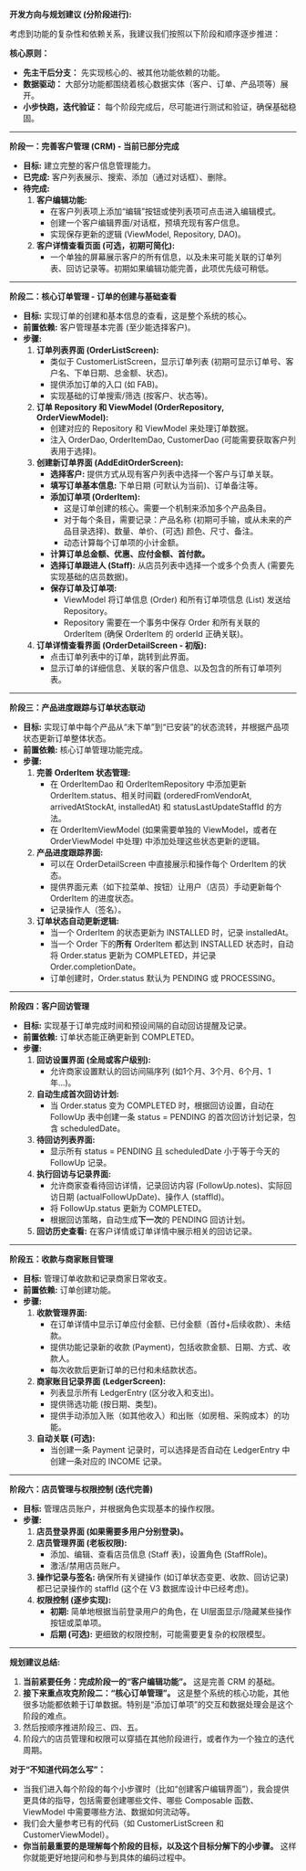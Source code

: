 **开发方向与规划建议 (分阶段进行):**

考虑到功能的复杂性和依赖关系，我建议我们按照以下阶段和顺序逐步推进：

**核心原则：**

- **先主干后分支：** 先实现核心的、被其他功能依赖的功能。
- **数据驱动：** 大部分功能都围绕着核心数据实体（客户、订单、产品项等）展开。
- **小步快跑，迭代验证：** 每个阶段完成后，尽可能进行测试和验证，确保基础稳固。

------



**阶段一：完善客户管理 (CRM) - 当前已部分完成**

- **目标:** 建立完整的客户信息管理能力。
- **已完成:** 客户列表展示、搜索、添加（通过对话框）、删除。
- **待完成:**
  1. **客户编辑功能:**
     - 在客户列表项上添加“编辑”按钮或使列表项可点击进入编辑模式。
     - 创建一个客户编辑界面/对话框，预填充现有客户信息。
     - 实现保存更新的逻辑 (ViewModel, Repository, DAO)。
  2. **客户详情查看页面 (可选，初期可简化):**
     - 一个单独的屏幕展示客户的所有信息，以及未来可能关联的订单列表、回访记录等。初期如果编辑功能完善，此项优先级可稍低。

------



**阶段二：核心订单管理 - 订单的创建与基础查看**

- **目标:** 实现订单的创建和基本信息的查看，这是整个系统的核心。
- **前置依赖:** 客户管理基本完善 (至少能选择客户)。
- **步骤:**
  1. **订单列表界面 (OrderListScreen):**
     - 类似于 CustomerListScreen，显示订单列表 (初期可显示订单号、客户名、下单日期、总金额、状态)。
     - 提供添加订单的入口 (如 FAB)。
     - 实现基础的订单搜索/筛选 (按客户、状态等)。
  2. **订单 Repository 和 ViewModel (OrderRepository, OrderViewModel):**
     - 创建对应的 Repository 和 ViewModel 来处理订单数据。
     - 注入 OrderDao, OrderItemDao, CustomerDao (可能需要获取客户列表用于选择)。
  3. **创建新订单界面 (AddEditOrderScreen):**
     - **选择客户:** 提供方式从现有客户列表中选择一个客户与订单关联。
     - **填写订单基本信息:** 下单日期 (可默认为当前)、订单备注等。
     - **添加订单项 (OrderItem):**
       - 这是订单创建的核心。需要一个机制来添加多个产品条目。
       - 对于每个条目，需要记录：产品名称 (初期可手输，或从未来的产品目录选择)、数量、单价、(可选) 颜色、尺寸、备注。
       - 动态计算每个订单项的小计金额。
     - **计算订单总金额、优惠、应付金额、首付款。**
     - **选择订单跟进人 (Staff):** 从店员列表中选择一个或多个负责人 (需要先实现基础的店员数据)。
     - **保存订单及订单项:**
       - ViewModel 将订单信息 (Order) 和所有订单项信息 (List<OrderItem>) 发送给 Repository。
       - Repository 需要在一个事务中保存 Order 和所有关联的 OrderItem (确保 OrderItem 的 orderId 正确关联)。
  4. **订单详情查看界面 (OrderDetailScreen - 初版):**
     - 点击订单列表中的订单，跳转到此界面。
     - 显示订单的详细信息、关联的客户信息、以及包含的所有订单项列表。

------



**阶段三：产品进度跟踪与订单状态联动**

- **目标:** 实现订单中每个产品从“未下单”到“已安装”的状态流转，并根据产品项状态更新订单整体状态。
- **前置依赖:** 核心订单管理功能完成。
- **步骤:**
  1. **完善 OrderItem 状态管理:**
     - 在 OrderItemDao 和 OrderItemRepository 中添加更新 OrderItem.status、相关时间戳 (orderedFromVendorAt, arrivedAtStockAt, installedAt) 和 statusLastUpdateStaffId 的方法。
     - 在 OrderItemViewModel (如果需要单独的 ViewModel，或者在 OrderViewModel 中处理) 中添加处理这些状态更新的逻辑。
  2. **产品进度跟踪界面:**
     - 可以在 OrderDetailScreen 中直接展示和操作每个 OrderItem 的状态。
     - 提供界面元素（如下拉菜单、按钮）让用户（店员）手动更新每个 OrderItem 的进度状态。
     - 记录操作人（签名）。
  3. **订单状态自动更新逻辑:**
     - 当一个 OrderItem 的状态更新为 INSTALLED 时，记录 installedAt。
     - 当一个 Order 下的**所有** OrderItem 都达到 INSTALLED 状态时，自动将 Order.status 更新为 COMPLETED，并记录 Order.completionDate。
     - 订单创建时，Order.status 默认为 PENDING 或 PROCESSING。

------



**阶段四：客户回访管理**

- **目标:** 实现基于订单完成时间和预设间隔的自动回访提醒及记录。
- **前置依赖:** 订单状态能正确更新到 COMPLETED。
- **步骤:**
  1. **回访设置界面 (全局或客户级别):**
     - 允许商家设置默认的回访间隔序列 (如1个月、3个月、6个月、1年...)。
  2. **自动生成首次回访计划:**
     - 当 Order.status 变为 COMPLETED 时，根据回访设置，自动在 FollowUp 表中创建一条 status = PENDING 的首次回访计划记录，包含 scheduledDate。
  3. **待回访列表界面:**
     - 显示所有 status = PENDING 且 scheduledDate 小于等于今天的 FollowUp 记录。
  4. **执行回访与记录界面:**
     - 允许商家查看待回访详情，记录回访内容 (FollowUp.notes)、实际回访日期 (actualFollowUpDate)、操作人 (staffId)。
     - 将 FollowUp.status 更新为 COMPLETED。
     - 根据回访策略，自动生成**下一次**的 PENDING 回访计划。
  5. **回访历史查看:** 在客户详情或订单详情中展示相关的回访记录。

------



**阶段五：收款与商家账目管理**

- **目标:** 管理订单收款和记录商家日常收支。
- **前置依赖:** 订单创建功能。
- **步骤:**
  1. **收款管理界面:**
     - 在订单详情中显示订单应付金额、已付金额（首付+后续收款）、未结款。
     - 提供功能记录新的收款 (Payment)，包括收款金额、日期、方式、收款人。
     - 每次收款后更新订单的已付和未结款状态。
  2. **商家账目记录界面 (LedgerScreen):**
     - 列表显示所有 LedgerEntry (区分收入和支出)。
     - 提供筛选功能 (按日期、类型)。
     - 提供手动添加入账（如其他收入）和出账（如房租、采购成本）的功能。
  3. **自动关联 (可选):**
     - 当创建一条 Payment 记录时，可以选择是否自动在 LedgerEntry 中创建一条对应的 INCOME 记录。

------



**阶段六：店员管理与权限控制 (迭代完善)**

- **目标:** 管理店员账户，并根据角色实现基本的操作权限。
- **步骤:**
  1. **店员登录界面 (如果需要多用户分别登录)。**
  2. **店员管理界面 (老板权限):**
     - 添加、编辑、查看店员信息 (Staff 表)，设置角色 (StaffRole)。
     - 激活/禁用店员账户。
  3. **操作记录与签名:** 确保所有关键操作 (如订单状态变更、收款、回访记录) 都已记录操作的 staffId (这个在 V3 数据库设计中已经考虑)。
  4. **权限控制 (逐步实现):**
     - **初期:** 简单地根据当前登录用户的角色，在 UI层面显示/隐藏某些操作按钮或菜单项。
     - **后期 (可选):** 更细致的权限控制，可能需要更复杂的权限模型。

------



**规划建议总结:**

1. **当前紧要任务：完成阶段一的“客户编辑功能”。** 这是完善 CRM 的基础。
2. **接下来重点攻克阶段二：“核心订单管理”。** 这是整个系统的核心功能，其他很多功能都依赖于订单数据。特别是“添加订单项”的交互和数据处理会是这个阶段的难点。
3. 然后按顺序推进阶段三、四、五。
4. 阶段六的店员管理和权限可以穿插在其他阶段进行，或者作为一个独立的迭代周期。

**对于“不知道代码怎么写”：**

- 当我们进入每个阶段的每个小步骤时（比如“创建客户编辑界面”），我会提供更具体的指导，包括需要创建哪些文件、哪些 Composable 函数、ViewModel 中需要哪些方法、数据如何流动等。
- 我们会大量参考已有的代码（如 CustomerListScreen 和 CustomerViewModel）。
- **你当前最重要的是理解每个阶段的目标，以及这个目标分解下的小步骤。** 这样你就能更好地提问和参与到具体的编码过程中。